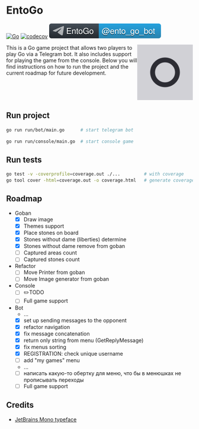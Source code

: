 # EntoGo

[![Go](https://github.com/parkhomenko-pp/go-telegram-bot/actions/workflows/go.yml/badge.svg?branch=master)](https://github.com/parkhomenko-pp/go-telegram-bot/actions/workflows/go.yml?query=branch:master)
[![codecov](https://codecov.io/github/parkhomenko-pp/ento-go/graph/badge.svg?token=XRDZ7Q1XRC)](https://codecov.io/github/parkhomenko-pp/ento-go)
[![Telegram Bot](./preview/tg-badge.svg)](https://t.me/ento_go_bot)

<img src="preview/icon.png" align="right" width=150 height=150/>

This is a Go game project that allows two players to play Go via a Telegram bot. It also includes support for playing the game from the console. Below you will find instructions on how to run the project and the current roadmap for future development.

<br><br><br>

## Run project

```sh
go run run/bot/main.go      # start telegram bot
```

```sh
go run run/console/main.go  # start console game
```

## Run tests
```sh
go test -v -coverprofile=coverage.out ./...         # with coverage
go tool cover -html=coverage.out -o coverage.html   # generate coverage report
```

## Roadmap
- Goban
  - [x] Draw image
  - [x] Themes support
  - [x] Place stones on board
  - [x] Stones without dame (liberties) determine
  - [x] Stones without dame remove from goban
  - [ ] Captured areas count
  - [ ] Captured stones count
- Refactor
  - [ ] Move Printer from goban
  - [ ] Move Image generator from goban
- Console
  - [ ] ✏️TODO
  - [ ] Full game support
- Bot
  - ...
  - [x] set up sending messages to the opponent
  - [x] refactor navigation
  - [x] fix message concatenation
  - [x] return only string from menu (GetReplyMessage)
  - [x] fix menus sorting
  - [x] REGISTRATION: check unique username
  - [ ] add "my games" menu
  - ...
  - [ ] написать какую-то обертку для меню, что бы в менюшках не прописывать переходы 
  - [ ] Full game support

## Credits
- [JetBrains Mono typeface](https://www.jetbrains.com/lp/mono/)